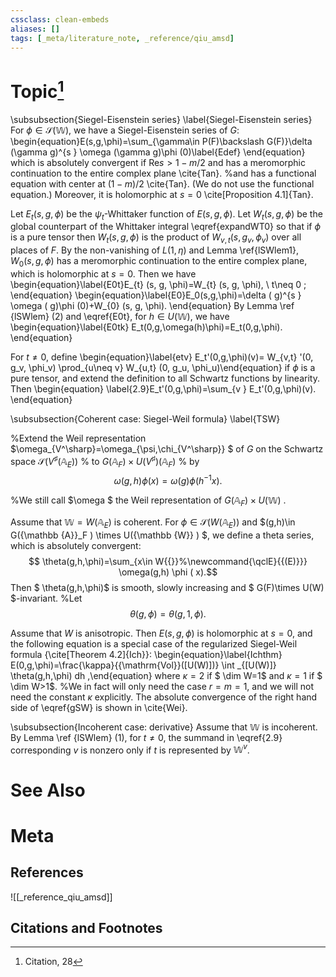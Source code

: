 ```yaml
---
cssclass: clean-embeds
aliases: []
tags: [_meta/literature_note, _reference/qiu_amsd]
---
```

# Topic[^1]
 


 \subsubsection{Siegel-Eisenstein series}  \label{Siegel-Eisenstein series} 
For $\phi\in {\mathcal {S}}({\mathbb {W}})$, we have a Siegel-Eisenstein series of $G$: 
\begin{equation}E(s,g,\phi)=\sum_{\gamma\in P(F)\backslash G(F)}\delta (\gamma  g)^{s }  \omega (\gamma g)\phi (0)\label{Edef}
\end{equation}
which is absolutely convergent if ${\mathrm{Re}} s>1-m/2$ and   has a meromorphic continuation to the entire  complex plane  \cite{Tan}. 
%and has a functional equation with center at $(1-m)/2$   \cite{Tan}.  (We do not use the functional equation.)
Moreover, it is
holomorphic at $s=0$  \cite[Proposition 4.1]{Tan}.




Let $E_t(s,g,\phi)$ be the $\psi_t$-Whittaker  function of $E(s,g,\phi)$. 
Let $W_{t} (s, g, \phi)$ be the global counterpart  of the Whittaker integral  \eqref{expandWT0} so that 
if $\phi$ is a pure tensor then $W_{t} (s, g, \phi)$ is the product of $W_{v,t} (s, g_v, \phi_v)$ over all places of $F$.
By the non-vanishing of $L(1,\eta)$ and Lemma \ref{lSWlem1}, $W_{0} (s, g, \phi)$ has a meromorphic continuation to the entire  complex plane, which is holomorphic at $s=0$. 
Then  we have 
\begin{equation}\label{E0t}E_{t} (s, g, \phi)=W_{t} (s, g, \phi),  \ t\neq 0 ;
\end{equation}
\begin{equation}\label{E0}E_0(s,g,\phi)=\delta (   g)^{s }  \omega ( g)\phi (0)+W_{0} (s, g, \phi).
\end{equation}
By  Lemma \ref {lSWlem} (2) and \eqref{E0t}, for $h\in U({\mathbb {W}})$, we have 
\begin{equation}\label{E0tk}
E_t(0,g,\omega(h)\phi)=E_t(0,g,\phi).
\end{equation}
    


For $t\neq 0$, define  \begin{equation}\label{etv}  E_t'(0,g,\phi)(v)=  W_{v,t} '(0, g_v, \phi_v) \prod_{u\neq v} W_{u,t} (0, g_u, \phi_u)\end{equation} 
if $\phi$ is a pure tensor, and extend the definition to all Schwartz functions by linearity.
Then
\begin{equation} \label{2.9}E_t'(0,g,\phi)=\sum_{v }   E_t'(0,g,\phi)(v). \end{equation}


\subsubsection{Coherent case:   Siegel-Weil formula} \label{TSW} 


%Extend the Weil representation  $\omega_{V^\sharp}=\omega_{\psi,\chi_{V^\sharp}} $ of $G$   on  the Schwartz space ${\mathcal {S}}(V^\sharp ({\mathbb {A}}_E))$ 
% to $G({\mathbb {A}}_F ) \times  U(V^\sharp)({\mathbb {A}}_F  )$ 
% by  $$\omega(g,h) \phi(x)=\omega(g) \phi(h^{-1}x).$$

%We still call $\omega $  the Weil representation of $G({\mathbb {A}}_F ) \times  U({\mathbb {W}}  )$ .

Assume that ${\mathbb {W}}=W({\mathbb {A}}_E)$ is coherent. 
For  $\phi \in {\mathcal {S}}(W ({\mathbb {A}}_E))$ and $(g,h)\in   G({\mathbb {A}}_F ) \times  U({\mathbb {W}}  ) $, we define a  theta series, which is absolutely convergent:
$$ 
\theta(g,h,\phi)=\sum_{x\in W{{}}%\newcommand{\qclE}{{(E)}}} \omega(g,h)
\phi ( x).$$
Then $ \theta(g,h,\phi)$ is  smooth, slowly increasing  and     $  G(F)\times U(W)  $-invariant.
%Let $$   \theta(g,\phi) =   \theta(g,1,\phi) .$$  

Assume that   $W$ is anisotropic. 
Then $E(s,g,\phi)$ is holomorphic at $s=0$, and the following equation is a special case of the regularized Siegel-Weil formula {\cite[Theorem 4.2]{Ich}}: \begin{equation}\label{Ichthm} E(0,g,\phi)=\frac{\kappa}{{\mathrm{Vol}}([U(W)])}  \int _{[U(W)]} \theta(g,h,\phi) dh ,\end{equation} 
where $\kappa=2$ if $ \dim W=1$ and $\kappa=1$ if $ \dim W>1$.
%We in fact will only need the case $r=m=1$, and we will not need the constant $\kappa$ explicitly. The absolute convergence of the right hand side of \eqref{gSW} is shown in \cite{Wei}.

\subsubsection{Incoherent case: derivative}
Assume that ${\mathbb {W}}$ is incoherent. 
By  Lemma \ref {lSWlem} (1), for $t\neq 0$, the summand in \eqref{2.9} corresponding $v$ is nonzero  only if $t$ is represented by ${\mathbb {W}}^v$. 
 



# See Also

# Meta
## References
![[_reference_qiu_amsd]]


## Citations and Footnotes
[^1]: Citation, 28